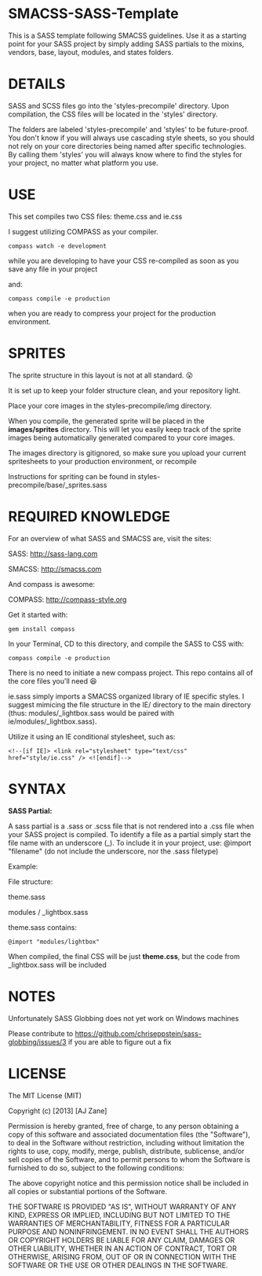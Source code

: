 SMACSS-SASS-Template
====================

This is a SASS template following SMACSS guidelines. Use it as a starting point for your SASS project by simply adding SASS partials to the mixins, vendors, base, layout, modules, and states folders.


DETAILS
===

SASS and SCSS files go into the 'styles-precompile' directory. Upon compilation, the CSS files will be located in the 'styles' directory.

The folders are labeled 'styles-precompile' and 'styles' to be future-proof. You don't know if you will always use cascading style sheets, so you should not rely on your core directories being named after specific technologies. By calling them 'styles' you will always know where to find the styles for your project, no matter what platform you use.

USE
===

This set compiles two CSS files: theme.css and ie.css

I suggest utilizing COMPASS as your compiler.

```
compass watch -e development
```
while you are developing to have your CSS re-compiled as soon as you save any file in your project

and:
```
compass compile -e production
```
when you are ready to compress your project for the production environment.

SPRITES
===

The sprite structure in this layout is not at all standard. :open_mouth:

It is set up to keep your folder structure clean, and your repository light.

Place your core images in the styles-precompile/img directory.

When you compile, the generated sprite will be placed in the **images/sprites** directory. This will let you easily keep track of the sprite images being automatically generated compared to your core images.

The images directory is gitignored, so make sure you upload your current spritesheets to your production environment, or recompile

Instructions for spriting can be found in styles-precompile/base/_sprites.sass

REQUIRED KNOWLEDGE
===

For an overview of what SASS and SMACSS are, visit the sites:

SASS: http://sass-lang.com

SMACSS: http://smacss.com

And compass is awesome:

COMPASS: http://compass-style.org

Get it started with: 
```
gem install compass
```
In your Terminal, CD to this directory, and compile the SASS to CSS with:
```
compass compile -e production
```

There is no need to initiate a new compass project. This repo contains all of the core files you'll need :satisfied:	

ie.sass simply imports a SMACSS organized library of IE specific styles. I suggest mimicing the file structure in the IE/ directory to the main directory (thus: modules/_lightbox.sass would be paired with ie/modules/_lightbox.sass). 

Utilize it using an IE conditional stylesheet, such as: 
```
<!--[if IE]> <link rel="stylesheet" type="text/css" href="style/ie.css" /> <![endif]-->
```

SYNTAX
===

**SASS Partial:**

A sass partial is a .sass or .scss file that is not rendered into a .css file when your SASS project is compiled. To identify a file as a partial simply start the file name with an underscore (_). To include it in your project, use: @import "filename" (do not include the underscore, nor the .sass filetype)

Example:

File structure:

theme.sass

modules / _lightbox.sass

theme.sass contains:

```
@import "modules/lightbox"
```

When compiled, the final CSS will be just **theme.css**, but the code from _lightbox.sass will be included


NOTES
===

Unfortunately SASS Globbing does not yet work on Windows machines

Please contribute to https://github.com/chriseppstein/sass-globbing/issues/3 if you are able to figure out a fix

LICENSE
===
The MIT License (MIT)

Copyright (c) [2013] [AJ Zane]

Permission is hereby granted, free of charge, to any person obtaining a copy of
this software and associated documentation files (the "Software"), to deal in
the Software without restriction, including without limitation the rights to
use, copy, modify, merge, publish, distribute, sublicense, and/or sell copies of
the Software, and to permit persons to whom the Software is furnished to do so,
subject to the following conditions:

The above copyright notice and this permission notice shall be included in all
copies or substantial portions of the Software.

THE SOFTWARE IS PROVIDED "AS IS", WITHOUT WARRANTY OF ANY KIND, EXPRESS OR
IMPLIED, INCLUDING BUT NOT LIMITED TO THE WARRANTIES OF MERCHANTABILITY, FITNESS
FOR A PARTICULAR PURPOSE AND NONINFRINGEMENT. IN NO EVENT SHALL THE AUTHORS OR
COPYRIGHT HOLDERS BE LIABLE FOR ANY CLAIM, DAMAGES OR OTHER LIABILITY, WHETHER
IN AN ACTION OF CONTRACT, TORT OR OTHERWISE, ARISING FROM, OUT OF OR IN
CONNECTION WITH THE SOFTWARE OR THE USE OR OTHER DEALINGS IN THE SOFTWARE.